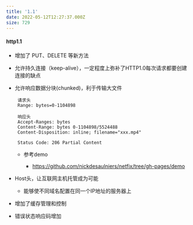 ```yaml
---
title: '1.1'
date: 2022-05-12T12:27:37.000Z
size: 729
---
```

#### http1.1

- 增加了 PUT、DELETE 等新方法

- 允许持久连接（keep-alive），一定程度上弥补了HTTP1.0每次请求都要创建连接的缺点

- 允许响应数据分块(chunked)，利于传输大文件

   ```
    请求头
    Range: bytes=0-1104898
    
    响应头
    Accept-Ranges: bytes
    Content-Range: bytes 0-1104898/5524488
    Content-Disposition: inline; filename="xxx.mp4"
    
    Status Code: 206 Partial Content
   ```

  - 参考demo

    - https://github.com/nickdesaulniers/netfix/tree/gh-pages/demo

- Host头，让互联网主机托管成为可能

  - 能够使不同域名配置在同一个IP地址的服务器上

- 增加了缓存管理和控制

- 错误状态响应码增加

